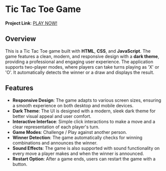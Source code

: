 # Tic Tac Toe Game

**Project Link**: [PLAY NOW!](https://mithun776.github.io/TicTacToe/)

## Overview

This is a Tic Tac Toe game built with **HTML**, **CSS**, and **JavaScript**. The game features a clean, modern, and responsive design with a **dark theme**, providing a professional and engaging user experience. The application supports two-player modes, where players can take turns playing as 'X' or 'O'. It automatically detects the winner or a draw and displays the result.

## Features

- **Responsive Design**: The game adapts to various screen sizes, ensuring a smooth experience on both desktop and mobile devices.
- **Dark Theme**: The UI is designed with a modern, sleek dark theme for better visual appeal and user comfort.
- **Interactive Interface**: Simple click interactions to make a move and a clear representation of each player's turn.
- **Game Modes**: Challenge / Play against another person.
- **Winner Detection**: The game automatically checks for winning combinations and announces the winner.
- **Sound Effects**: The game is also supported with sound functionality on every move a player makes and when the winner is announced.
- **Restart Option**: After a game ends, users can restart the game with a button.